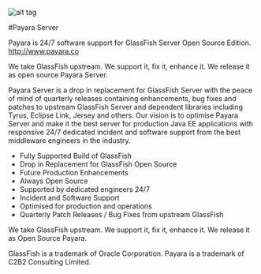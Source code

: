 ![alt tag](https://avatars3.githubusercontent.com/u/7817189?v=3&s=100)

#Payara Server

Payara is 24/7 software support for GlassFish Server Open Source Edition. http://www.payara.co


We take GlassFish upstream. We support it, fix it, enhance it. We release it as open source Payara Server.

Payara Server is a drop in replacement for GlassFish Server with the peace of mind of quarterly releases containing enhancements, bug fixes and patches to upstream GlassFish Server and dependent libraries including Tyrus, Eclipse Link, Jersey and others. Our vision is to optimise Payara Server and make it the best server for production Java EE applications with responsive 24/7 dedicated incident and software support from the best middleware engineers in the industry.
 

* Fully Supported Build of GlassFish
* Drop in Replacement for GlassFish Open Source
* Future Production Enhancements
* Always Open Source
* Supported by dedicated engineers 24/7
* Incident and Software Support
* Optimised for production and operations
* Quarterly Patch Releases / Bug Fixes from upstream GlassFish

We take GlassFish upstream. We support it, fix it, enhance it. We release it as Open Source Payara. 

GlassFish is a trademark of Oracle Corporation.
Payara is a trademark of C2B2 Consulting Limited.

